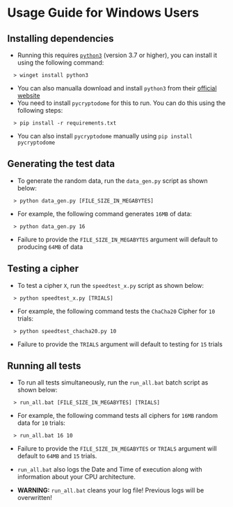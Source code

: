 # Usage Guide for Windows Users

## Installing dependencies

- Running this requires [`python3`](https://python.org) (version 3.7 or higher), you can install it using the following command:
```
  > winget install python3
```
- You can also manualla download and install `python3` from their [official website](https://python.org)
- You need to install `pycryptodome` for this to run. You can do this using the following steps:
```
  > pip install -r requirements.txt
```
- You can also install `pycryptodome` manually using `pip install pycryptodome`


## Generating the test data

- To generate the random data, run the `data_gen.py` script as shown below:
```
  > python data_gen.py [FILE_SIZE_IN_MEGABYTES]
```
- For example, the following command generates `16MB` of data:
```
  > python data_gen.py 16
```
- Failure to provide the `FILE_SIZE_IN_MEGABYTES` argument will default to producing `64MB` of data


## Testing a cipher

- To test a cipher `X`, run the `speedtest_x.py` script as shown below:
```
  > python speedtest_x.py [TRIALS]
```
- For example, the following command tests the `ChaCha20` Cipher for `10` trials:
```
  > python speedtest_chacha20.py 10
```
- Failure to provide the `TRIALS` argument will default to testing for `15` trials


## Running all tests

- To run all tests simultaneously, run the `run_all.bat` batch script as shown below:
```
  > run_all.bat [FILE_SIZE_IN_MEGABYTES] [TRIALS]
```
- For example, the following command tests all ciphers for `16MB` random data for `10` trials:
```
  > run_all.bat 16 10
```
- Failure to provide the `FILE_SIZE_IN_MEGABYTES` or `TRIALS` argument will default to `64MB` and `15` trials.

- `run_all.bat` also logs the Date and Time of execution along with information about your CPU architecture.

- **WARNING:** `run_all.bat` cleans your log file! Previous logs will be overwritten!

